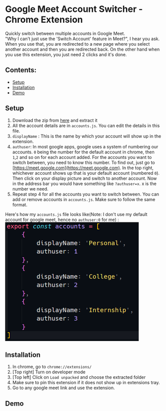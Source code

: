 # Google Meet Account Switcher - Chrome Extension <!-- omit in toc -->

Quickly switch between multiple accounts in Google Meet. <br/>
"Why I can't just use the 'Switch Account' feature in Meet?", I hear you ask. When you use that, you are redirected to a new page where you select another account and then you are redirected back. On the other hand when you use this extension, you just need 2 clicks and it's done.

## Contents: <!-- omit in toc -->

- [Setup](#setup)
- [Installation](#installation)
- [Demo](#demo)

## Setup

1. Download the zip from [here](https://github.com/arindamlahiri/google-meet-account-switcher/raw/main/google-meet-account-switcher.zip) and extract it
2. All the account details are in `accounts.js`. You can edit the details in this file.
3. `displayName` : This is the name by which your account will show up in the extension.
4. `authuser`: In most google apps, google uses a system of numbering our accounts. `0` being the number for the default account in chrome, then `1`,`2` and so on for each account added. For the accounts you want to switch between, you need to know this number. To find out, just go to [https://meet.google.com](https://meet.google.com). In the top right, whichever account shows up that is your default account (numbered `0`). Then click on your display picture and switch to another account. Now in the address bar you would have something like `?authuser=x`. x is the number we need.
5. Repeat step 4 for all the accounts you want to switch between. You can add or remove accounts in `accounts.js`. Make sure to follow the same format.

Here's how my `accounts.js` file looks like(Note: I don't use my default account for google meet, hence no `authuser:0` for me) : <br/>
![accounts.js](./example.PNG)

## Installation

1. In chrome, go to `chrome://extensions/`
2. [Top right] Turn on developer mode
3. [Top left] Click on `Load unpacked` and choose the extracted folder
4. Make sure to pin this extension if it does not show up in extensions tray.
5. Go to any google meet link and use the extension.

## Demo
